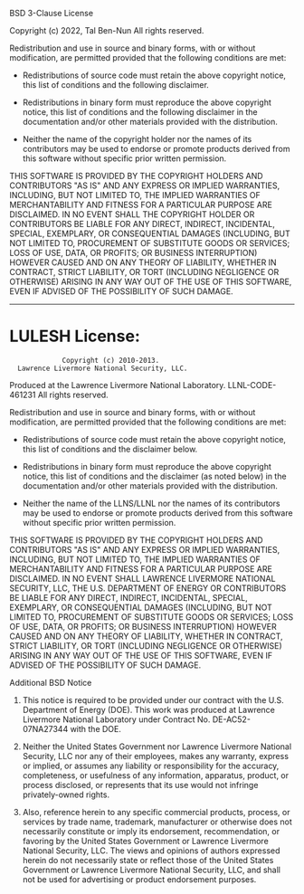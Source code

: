 BSD 3-Clause License

Copyright (c) 2022, Tal Ben-Nun
All rights reserved.

Redistribution and use in source and binary forms, with or without
modification, are permitted provided that the following conditions are met:

* Redistributions of source code must retain the above copyright notice, this
  list of conditions and the following disclaimer.

* Redistributions in binary form must reproduce the above copyright notice,
  this list of conditions and the following disclaimer in the documentation
  and/or other materials provided with the distribution.

* Neither the name of the copyright holder nor the names of its
  contributors may be used to endorse or promote products derived from
  this software without specific prior written permission.

THIS SOFTWARE IS PROVIDED BY THE COPYRIGHT HOLDERS AND CONTRIBUTORS "AS IS"
AND ANY EXPRESS OR IMPLIED WARRANTIES, INCLUDING, BUT NOT LIMITED TO, THE
IMPLIED WARRANTIES OF MERCHANTABILITY AND FITNESS FOR A PARTICULAR PURPOSE ARE
DISCLAIMED. IN NO EVENT SHALL THE COPYRIGHT HOLDER OR CONTRIBUTORS BE LIABLE
FOR ANY DIRECT, INDIRECT, INCIDENTAL, SPECIAL, EXEMPLARY, OR CONSEQUENTIAL
DAMAGES (INCLUDING, BUT NOT LIMITED TO, PROCUREMENT OF SUBSTITUTE GOODS OR
SERVICES; LOSS OF USE, DATA, OR PROFITS; OR BUSINESS INTERRUPTION) HOWEVER
CAUSED AND ON ANY THEORY OF LIABILITY, WHETHER IN CONTRACT, STRICT LIABILITY,
OR TORT (INCLUDING NEGLIGENCE OR OTHERWISE) ARISING IN ANY WAY OUT OF THE USE
OF THIS SOFTWARE, EVEN IF ADVISED OF THE POSSIBILITY OF SUCH DAMAGE.


------------------------------------------------------------------------------
# LULESH License:

                 Copyright (c) 2010-2013.
      Lawrence Livermore National Security, LLC.
Produced at the Lawrence Livermore National Laboratory.
                  LLNL-CODE-461231
                All rights reserved.

Redistribution and use in source and binary forms, with or without
modification, are permitted provided that the following conditions
are met:

   * Redistributions of source code must retain the above copyright
     notice, this list of conditions and the disclaimer below.

   * Redistributions in binary form must reproduce the above copyright
     notice, this list of conditions and the disclaimer (as noted below)
     in the documentation and/or other materials provided with the
     distribution.

   * Neither the name of the LLNS/LLNL nor the names of its contributors
     may be used to endorse or promote products derived from this software
     without specific prior written permission.

THIS SOFTWARE IS PROVIDED BY THE COPYRIGHT HOLDERS AND CONTRIBUTORS "AS IS"
AND ANY EXPRESS OR IMPLIED WARRANTIES, INCLUDING, BUT NOT LIMITED TO, THE
IMPLIED WARRANTIES OF MERCHANTABILITY AND FITNESS FOR A PARTICULAR PURPOSE
ARE DISCLAIMED. IN NO EVENT SHALL LAWRENCE LIVERMORE NATIONAL SECURITY, LLC,
THE U.S. DEPARTMENT OF ENERGY OR CONTRIBUTORS BE LIABLE FOR ANY DIRECT,
INDIRECT, INCIDENTAL, SPECIAL, EXEMPLARY, OR CONSEQUENTIAL DAMAGES (INCLUDING,
BUT NOT LIMITED TO, PROCUREMENT OF SUBSTITUTE GOODS OR SERVICES; LOSS OF USE,
DATA, OR PROFITS; OR BUSINESS INTERRUPTION) HOWEVER CAUSED AND ON ANY THEORY
OF LIABILITY, WHETHER IN CONTRACT, STRICT LIABILITY, OR TORT (INCLUDING
NEGLIGENCE OR OTHERWISE) ARISING IN ANY WAY OUT OF THE USE OF THIS SOFTWARE,
EVEN IF ADVISED OF THE POSSIBILITY OF SUCH DAMAGE.


Additional BSD Notice

1. This notice is required to be provided under our contract with the U.S.
   Department of Energy (DOE). This work was produced at Lawrence Livermore
   National Laboratory under Contract No. DE-AC52-07NA27344 with the DOE.

2. Neither the United States Government nor Lawrence Livermore National
   Security, LLC nor any of their employees, makes any warranty, express
   or implied, or assumes any liability or responsibility for the accuracy,
   completeness, or usefulness of any information, apparatus, product, or
   process disclosed, or represents that its use would not infringe
   privately-owned rights.

3. Also, reference herein to any specific commercial products, process, or
   services by trade name, trademark, manufacturer or otherwise does not
   necessarily constitute or imply its endorsement, recommendation, or
   favoring by the United States Government or Lawrence Livermore National
   Security, LLC. The views and opinions of authors expressed herein do not
   necessarily state or reflect those of the United States Government or
   Lawrence Livermore National Security, LLC, and shall not be used for
   advertising or product endorsement purposes.